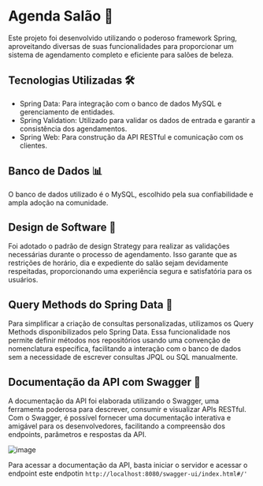 # Agenda Salão 🌟

Este projeto foi desenvolvido utilizando o poderoso framework Spring, aproveitando diversas de suas funcionalidades para proporcionar um sistema de agendamento completo e eficiente para salões de beleza.

## Tecnologias Utilizadas 🛠️
- Spring Data: Para integração com o banco de dados MySQL e gerenciamento de entidades.
- Spring Validation: Utilizado para validar os dados de entrada e garantir a consistência dos agendamentos.
- Spring Web: Para construção da API RESTful e comunicação com os clientes.

## Banco de Dados 📊
O banco de dados utilizado é o MySQL, escolhido pela sua confiabilidade e ampla adoção na comunidade.

## Design de Software 🎨
Foi adotado o padrão de design Strategy para realizar as validações necessárias durante o processo de agendamento. Isso garante que as restrições de horário, dia e expediente do salão sejam devidamente respeitadas, proporcionando uma experiência segura e satisfatória para os usuários.

## Query Methods do Spring Data 📝
Para simplificar a criação de consultas personalizadas, utilizamos os Query Methods disponibilizados pelo Spring Data. Essa funcionalidade nos permite definir métodos nos repositórios usando uma convenção de nomenclatura específica, facilitando a interação com o banco de dados sem a necessidade de escrever consultas JPQL ou SQL manualmente.

## Documentação da API com Swagger 📑

A documentação da API foi elaborada utilizando o Swagger, uma ferramenta poderosa para descrever, consumir e visualizar APIs RESTful. Com o Swagger, é possível fornecer uma documentação interativa e amigável para os desenvolvedores, facilitando a compreensão dos endpoints, parâmetros e respostas da API.

![image](https://github.com/renatog17/agenda-salao/assets/54106116/40cfc078-96da-4f8a-ac86-266e8e3dead6)

Para acessar a documentação da API, basta iniciar o servidor e acessar o endpoint este endpotin ```http://localhost:8080/swagger-ui/index.html#/'```



